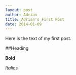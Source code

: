 ```yaml
---
layout: post
author: Adrian
title: Adrian's First Post
date: 2014-01-09
---
```


Here is the text of my first post.

##Heading

**Bold**

*Italics*

